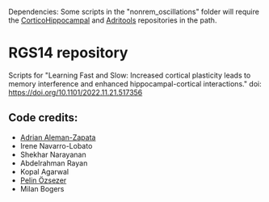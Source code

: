 Dependencies: Some scripts in the "nonrem_oscillations" folder will require the [CorticoHippocampal](https://github.com/Aleman-Z/CorticoHippocampal/) and [Adritools](https://github.com/Aleman-Z/ADRITOOLS) repositories in the path.   


# RGS14 repository
Scripts for "Learning Fast and Slow: Increased cortical plasticity leads to memory interference and enhanced hippocampal-cortical interactions." 
doi: https://doi.org/10.1101/2022.11.21.517356 
  
  ## Code credits:
  - [Adrian Aleman-Zapata](https://github.com/Aleman-Z/)
  - Irene Navarro-Lobato
  - Shekhar Narayanan  
  - Abdelrahman Rayan
  - Kopal Agarwal
  - [Pelin Özsezer](https://github.com/pelinozsezer)
  - Milan Bogers 

